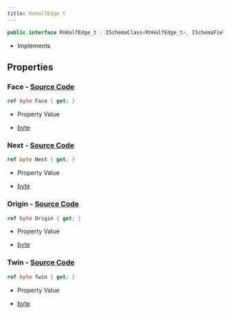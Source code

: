 ```yaml
---
title: RnHalfEdge_t
---
```


```csharp
public interface RnHalfEdge_t : ISchemaClass<RnHalfEdge_t>, ISchemaField, ISchemaClass, INativeHandle
```

- Implements

## Properties

### **Face** - [Source Code](https://github.com/swiftly-solution/swiftlys2/blob/main/managed/src/SwiftlyS2.Generated/Schemas/Interfaces/RnHalfEdge_t.cs#L22)

```csharp
ref byte Face { get; }
```

- Property Value

- [byte](https://learn.microsoft.com/dotnet/api/system.byte)

### **Next** - [Source Code](https://github.com/swiftly-solution/swiftlys2/blob/main/managed/src/SwiftlyS2.Generated/Schemas/Interfaces/RnHalfEdge_t.cs#L16)

```csharp
ref byte Next { get; }
```

- Property Value

- [byte](https://learn.microsoft.com/dotnet/api/system.byte)

### **Origin** - [Source Code](https://github.com/swiftly-solution/swiftlys2/blob/main/managed/src/SwiftlyS2.Generated/Schemas/Interfaces/RnHalfEdge_t.cs#L20)

```csharp
ref byte Origin { get; }
```

- Property Value

- [byte](https://learn.microsoft.com/dotnet/api/system.byte)

### **Twin** - [Source Code](https://github.com/swiftly-solution/swiftlys2/blob/main/managed/src/SwiftlyS2.Generated/Schemas/Interfaces/RnHalfEdge_t.cs#L18)

```csharp
ref byte Twin { get; }
```

- Property Value

- [byte](https://learn.microsoft.com/dotnet/api/system.byte)

